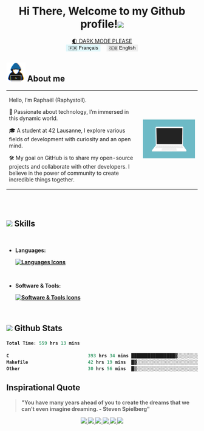 <h1 align="center"><b>Hi There, Welcome to my Github profile!</b><img src="https://media.giphy.com/media/hvRJCLFzcasrR4ia7z/giphy.gif" width="35"></h1>

<div align="center">
  <a href="https://github.com/settings/appearance" title="Activer le mode sombre dans vos paramètres GitHub">
    🌓 DARK MODE PLEASE
  </a>
</div>

<div align=center>
<a href="https://github.com/RaphyStoll/RaphyStoll/blob/main/README_fr.md" style="text-decoration:none;">
  <button style="background-color:#e0f7fa; border:none; cursor:pointer;">
    🇫🇷 Français
  </button>
</a>
&nbsp;&nbsp;
<a href="https://github.com/RaphyStoll" style="text-decoration:none;">
  <button style="border:none; cursor:pointer;">
    🇬🇧 English
  </button>
</a>
</div>

<div>

## <picture><img src="https://github.com/0xAbdulKhalid/0xAbdulKhalid/raw/main/assets/mdImages/about_me.gif" width="50px"></picture> **About me**
</div>
<div>
<table>
  <tr>
    <td valign="top" width="70%">

Hello, I’m Raphaël (Raphystoll).

🚀 Passionate about technology, I’m immersed in this dynamic world.

🎓 A student at 42 Lausanne, I explore various fields of development with curiosity and an open mind.

🛠️ My goal on GitHub is to share my open-source projects and collaborate with other developers. I believe in the power of community to create incredible things together.

 </td>
    <td valign="center" width="30%">

![](Demartini-code.gif)

 </tr>
</table>
<br>
<br>
</div>
<div align=left>


## <img src="https://media2.giphy.com/media/QssGEmpkyEOhBCb7e1/giphy.gif?cid=ecf05e47a0n3gi1bfqntqmob8g9aid1oyj2wr3ds3mg700bl&rid=giphy.gif" width="35"><b> **Skills**
</div>
    <br>
<div align=left>

- **Languages**:
  <p>
    <a href="https://skillicons.dev">
      <img height="32" src="https://skillicons.dev/icons?i=c,python,javascript,typescript,react,html,css&theme=light" alt="Languages Icons"/>
    </a>
  </p>
  <br>
</div>
<div align=left>

- **Software & Tools**:
  <p>
    <a href="https://skillicons.dev">
      <img height="32" src="https://skillicons.dev/icons?i=vscode,vim,docker,photoshop,notion,sqlite&theme=light" alt="Software & Tools Icons"/>
    </a>
  </p>
  <br>
</div>
<div align=left>


</div>
<div align=left>

## <img src="https://media.giphy.com/media/iY8CRBdQXODJSCERIr/giphy.gif" width="35"><b> Github Stats</b>
</div>

<div>
  <!--START_SECTION:waka-->

```rust
Total Time: 559 hrs 13 mins

C                             393 hrs 34 mins ████████████████▓░░░░░░░░   66.69 %
Makefile                      42 hrs 19 mins  █▓░░░░░░░░░░░░░░░░░░░░░░░   07.17 %
Other                         30 hrs 56 mins  █▒░░░░░░░░░░░░░░░░░░░░░░░   05.24 %
```

<!--END_SECTION:waka-->
</div>

<div align=left>


## Inspirational Quote
<!--START_SECTION:inspirational-quote-->
> "You have many years ahead of you to create the dreams that we can’t even imagine dreaming. - Steven Spielberg"
<!--END_SECTION:inspirational-quote-->
</div>
<div align=center>
<a href="https://dev.to/pujux">
<img src="https://img.shields.io/github/followers/Raphystoll?color=black&logo=github&a=1">
</a>
<a href="https://badges.pufler.dev">
<img src="https://img.shields.io/github/stars/Raphystoll?color=black&logo=github&a=1">
</a>
<a href="https://badges.pufler.dev">
<img src="https://badges.pufler.dev/visits/RaphyStoll/README?color=black&logo=github&a=1">
</a>
<a href="https://badges.pufler.dev">
<img src="https://badges.pufler.dev/repos/RaphyStoll?color=black&logo=github&a=1">
</a>
<a href="https://badges.pufler.dev">
<img src="https://badges.pufler.dev/years/RaphyStoll?color=black&logo=github&a=1">
</a>
<a href="https://badges.pufler.dev">
<img src="https://badges.pufler.dev/updated/RaphyStoll/badge-it?color=black&logo=github&a=1">
</a>

</div>
